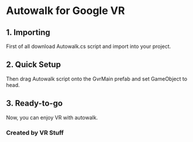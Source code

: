 # Autowalk for Google VR

## 1. Importing
First of all download Autowalk.cs script and import into your project.
## 2. Quick Setup
Then drag Autowalk script onto the GvrMain prefab and set GameObject to head.
## 3. Ready-to-go
Now, you can enjoy VR with autowalk.

### Created by VR Stuff
